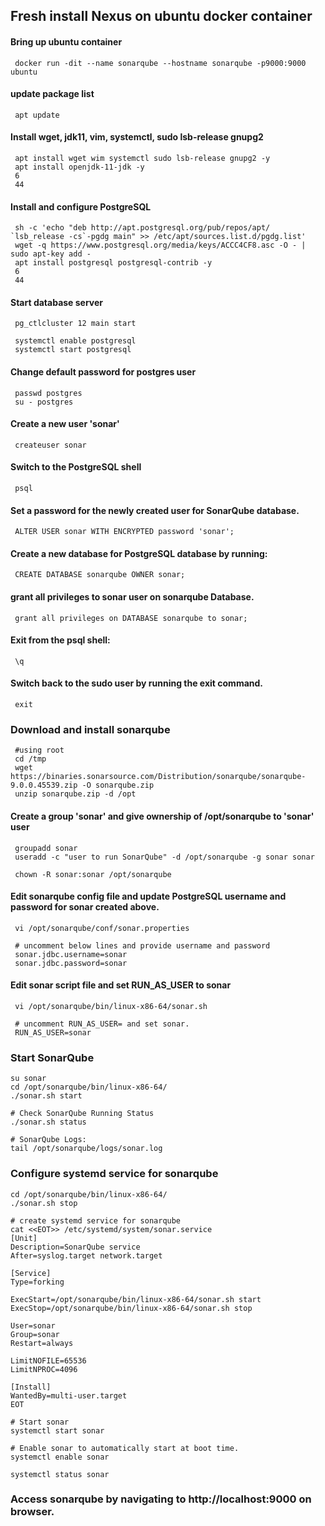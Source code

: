 ## Fresh install Nexus on ubuntu docker container

   #### Bring up ubuntu container
   
     docker run -dit --name sonarqube --hostname sonarqube -p9000:9000 ubuntu
        
   #### update package list
   
     apt update
        
   #### Install wget, jdk11, vim, systemctl, sudo lsb-release gnupg2
   
     apt install wget wim systemctl sudo lsb-release gnupg2 -y
     apt install openjdk-11-jdk -y
     6
     44
        
   #### Install and configure PostgreSQL
   
     sh -c 'echo "deb http://apt.postgresql.org/pub/repos/apt/ `lsb_release -cs`-pgdg main" >> /etc/apt/sources.list.d/pgdg.list'
     wget -q https://www.postgresql.org/media/keys/ACCC4CF8.asc -O - | sudo apt-key add -
     apt install postgresql postgresql-contrib -y
     6
     44
        
   #### Start database server
         
     pg_ctlcluster 12 main start

     systemctl enable postgresql
     systemctl start postgresql
        
   #### Change default password for postgres user
   
     passwd postgres
     su - postgres
        
   #### Create a new user 'sonar'
        
     createuser sonar
        
   #### Switch to the PostgreSQL shell
   
     psql
        
   #### Set a password for the newly created user for SonarQube database.
   
     ALTER USER sonar WITH ENCRYPTED password 'sonar';
        
   #### Create a new database for PostgreSQL database by running:
   
     CREATE DATABASE sonarqube OWNER sonar;
        
   #### grant all privileges to sonar user on sonarqube Database.
   
     grant all privileges on DATABASE sonarqube to sonar;
        
   #### Exit from the psql shell:
   
     \q
        
   #### Switch back to the sudo user by running the exit command.
   
     exit
   
   ### Download and install sonarqube
         
     #using root
     cd /tmp
     wget https://binaries.sonarsource.com/Distribution/sonarqube/sonarqube-9.0.0.45539.zip -O sonarqube.zip
     unzip sonarqube.zip -d /opt
        
   #### Create a group 'sonar' and give ownership of /opt/sonarqube to 'sonar' user
   
     groupadd sonar
     useradd -c "user to run SonarQube" -d /opt/sonarqube -g sonar sonar

     chown -R sonar:sonar /opt/sonarqube
        
   #### Edit sonarqube config file and update PostgreSQL username and password for sonar created above.
   
     vi /opt/sonarqube/conf/sonar.properties

     # uncomment below lines and provide username and password
     sonar.jdbc.username=sonar
     sonar.jdbc.password=sonar
        
   #### Edit sonar script file and set RUN_AS_USER to sonar
   
     vi /opt/sonarqube/bin/linux-x86-64/sonar.sh

     # uncomment RUN_AS_USER= and set sonar.
     RUN_AS_USER=sonar
        
  ### Start SonarQube
  
    su sonar
    cd /opt/sonarqube/bin/linux-x86-64/
    ./sonar.sh start

    # Check SonarQube Running Status
    ./sonar.sh status

    # SonarQube Logs:
    tail /opt/sonarqube/logs/sonar.log
       
  ### Configure systemd service for sonarqube
  
    cd /opt/sonarqube/bin/linux-x86-64/
    ./sonar.sh stop
    
    # create systemd service for sonarqube
    cat <<EOT>> /etc/systemd/system/sonar.service
    [Unit]
    Description=SonarQube service
    After=syslog.target network.target

    [Service]
    Type=forking

    ExecStart=/opt/sonarqube/bin/linux-x86-64/sonar.sh start
    ExecStop=/opt/sonarqube/bin/linux-x86-64/sonar.sh stop

    User=sonar
    Group=sonar
    Restart=always

    LimitNOFILE=65536
    LimitNPROC=4096

    [Install]
    WantedBy=multi-user.target
    EOT
    
    # Start sonar
    systemctl start sonar
    
    # Enable sonar to automatically start at boot time.
    systemctl enable sonar
    
    systemctl status sonar
        
  ### Access sonarqube by navigating to http://localhost:9000 on browser.

   
        
      
      

